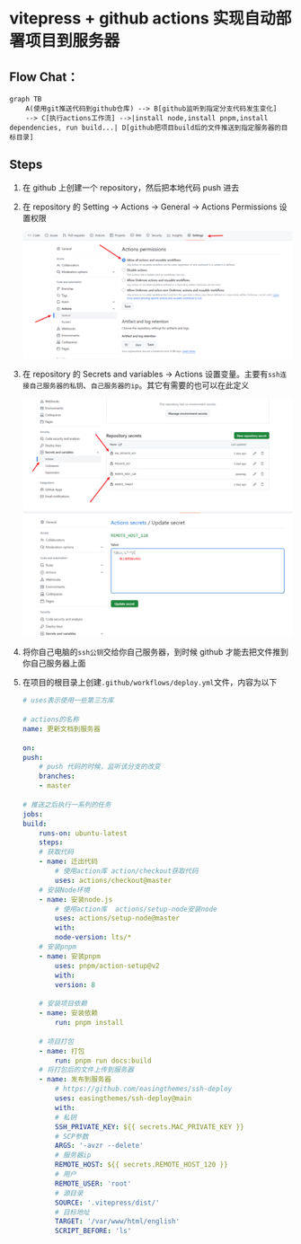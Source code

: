 # vitepress + github actions 实现自动部署项目到服务器

## Flow Chat：

```mermaid
graph TB
    A(使用git推送代码到github仓库) --> B[github监听到指定分支代码发生变化]
    --> C[执行actions工作流] -->|install node,install pnpm,install dependencies, run build...| D[github把项目build后的文件推送到指定服务器的目标目录]
```

## Steps

1. 在 github 上创建一个 repository，然后把本地代码 push 进去

2. 在 repository 的 Setting -> Actions -> General -> Actions Permissions 设置权限

   ![actions permission](./images/actions-permission.png)

3. 在 repository 的 Secrets and variables -> Actions 设置变量。主要有`ssh连接自己服务器的私钥`、`自己服务器的ip`。其它有需要的也可以在此定义

   ![secrets](./images/secrets.png)
   ![alt text](./images/remote-host.png)

4. 将你自己电脑的`ssh公钥`交给你自己服务器，到时候 github 才能去把文件推到你自己服务器上面

5. 在项目的根目录上创建`.github/workflows/deploy.yml`文件，内容为以下

   ```yml
   # uses表示使用一些第三方库

   # actions的名称
   name: 更新文档到服务器

   on:
   push:
       # push 代码的时候，监听该分支的改变
       branches:
       - master

   # 推送之后执行一系列的任务
   jobs:
   build:
       runs-on: ubuntu-latest
       steps:
       # 获取代码
       - name: 迁出代码
           # 使用action库 action/checkout获取代码
           uses: actions/checkout@master
       # 安装Node环境
       - name: 安装node.js
           # 使用action库  actions/setup-node安装node
           uses: actions/setup-node@master
           with:
           node-version: lts/*
       # 安装pnpm
       - name: 安装pnpm
           uses: pnpm/action-setup@v2
           with:
           version: 8

       # 安装项目依赖
       - name: 安装依赖
           run: pnpm install

       # 项目打包
       - name: 打包
           run: pnpm run docs:build
       # 将打包后的文件上传到服务器
       - name: 发布到服务器
           # https://github.com/easingthemes/ssh-deploy
           uses: easingthemes/ssh-deploy@main
           with:
           # 私钥
           SSH_PRIVATE_KEY: ${{ secrets.MAC_PRIVATE_KEY }}
           # SCP参数
           ARGS: '-avzr --delete'
           # 服务器ip
           REMOTE_HOST: ${{ secrets.REMOTE_HOST_120 }}
           # 用户
           REMOTE_USER: 'root'
           # 源目录
           SOURCE: '.vitepress/dist/'
           # 目标地址
           TARGET: '/var/www/html/english'
           SCRIPT_BEFORE: 'ls'
   ```
